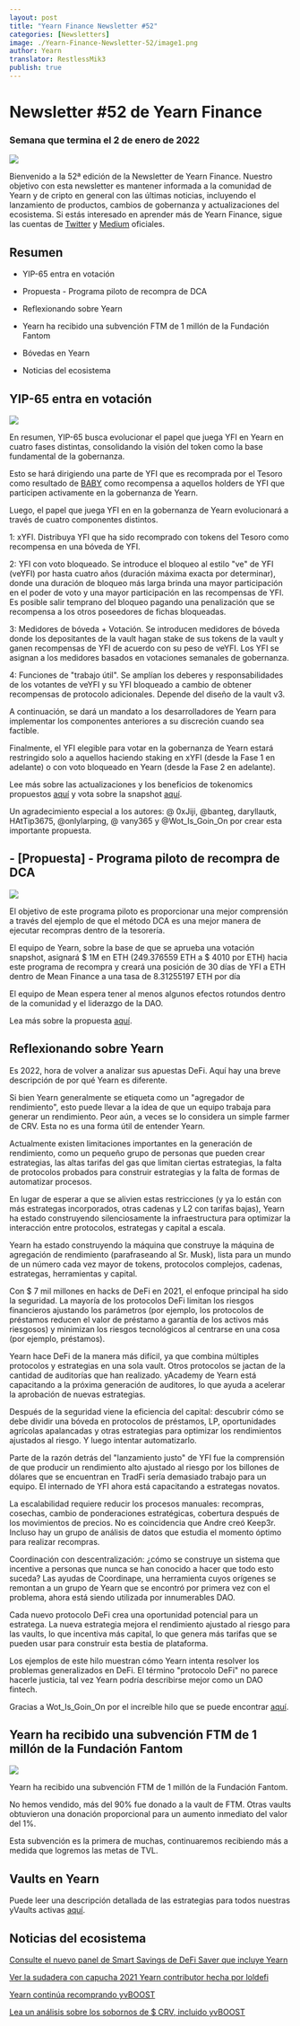 ```yaml
---
layout: post
title: "Yearn Finance Newsletter #52"
categories: [Newsletters]
image: ./Yearn-Finance-Newsletter-52/image1.png
author: Yearn
translator: RestlessMik3
publish: true
---
```


# Newsletter #52 de Yearn Finance

### Semana que termina el 2 de enero de 2022

![](image1.png)

Bienvenido a la 52ª edición de la Newsletter de Yearn Finance. Nuestro objetivo con esta newsletter es mantener informada a la comunidad de Yearn y de cripto en general con las últimas noticias, incluyendo el lanzamiento de productos, cambios de gobernanza y actualizaciones del ecosistema. Si estás interesado en aprender más de Yearn Finance, sigue las cuentas de [Twitter](https://twitter.com/iearnfinance) y [Medium](https://medium.com/iearn) oficiales.

## Resumen

- YIP-65 entra en votación

- Propuesta - Programa piloto de recompra de DCA

- Reflexionando sobre Yearn

- Yearn ha recibido una subvención FTM de 1 millón de la Fundación Fantom

- Bóvedas en Yearn

- Noticias del ecosistema

## YIP-65 entra en votación

![](image2.png)

En resumen, YIP-65 busca evolucionar el papel que juega YFI en Yearn en cuatro fases distintas, consolidando la visión del token como la base fundamental de la gobernanza.

Esto se hará dirigiendo una parte de YFI que es recomprada por el Tesoro como resultado de [BABY](https://yips.yearn.finance/YIPS/yip-56) como recompensa a aquellos holders de YFI que participen activamente en la gobernanza de Yearn.

Luego, el papel que juega YFI en en la gobernanza de Yearn evolucionará a través de cuatro componentes distintos.

1: xYFI. Distribuya YFI que ha sido recomprado con tokens del Tesoro como recompensa en una bóveda de YFI.

2: YFI con voto bloqueado. Se introduce el bloqueo al estilo "ve" de YFI (veYFI) por hasta cuatro años (duración máxima exacta por determinar), donde una duración de bloqueo más larga brinda una mayor participación en el poder de voto y una mayor participación en las recompensas de YFI. Es posible salir temprano del bloqueo pagando una penalización que se recompensa a los otros poseedores de fichas bloqueadas.

3: Medidores de bóveda + Votación. Se introducen medidores de bóveda donde los depositantes de la vault hagan stake de sus tokens de la vault y ganen recompensas de YFI de acuerdo con su peso de veYFI. Los YFI se asignan a los medidores basados en votaciones semanales de gobernanza.

4: Funciones de "trabajo útil". Se amplían los deberes y responsabilidades de los votantes de veYFI y su YFI bloqueado a cambio de obtener recompensas de protocolo adicionales. Depende del diseño de la vault v3.

A continuación, se dará un mandato a los desarrolladores de Yearn para implementar los componentes anteriores a su discreción cuando sea factible.

Finalmente, el YFI elegible para votar en la gobernanza de Yearn estará restringido solo a aquellos haciendo staking en xYFI (desde la Fase 1 en adelante) o con voto bloqueado en Yearn (desde la Fase 2 en adelante).

Lee más sobre las actualizaciones y los beneficios de tokenomics propuestos [aquí](https://gov.yearn.finance/t/yip-65-evolving-yfi-tokenomics/11994) y vota sobre la snapshot [aquí](https://snapshot.org/#/ybaby.eth/proposal/0x8f7417fa5565d9f46e16618503e8808c36d51b2a9e8217a68c632d7c090d69d9).

Un agradecimiento especial a los autores: @ 0xJiji, @banteg, daryllautk, HAtTip3675, @onlylarping, @ vany365 y @Wot_Is_Goin_On por crear esta importante propuesta.

## - [Propuesta] - Programa piloto de recompra de DCA

![](image3.png)

El objetivo de este programa piloto es proporcionar una mejor comprensión a través del ejemplo de que el método DCA es una mejor manera de ejecutar recompras dentro de la tesorería.

El equipo de Yearn, sobre la base de que se aprueba una votación snapshot, asignará $ 1M en ETH (249.376559 ETH a $ 4010 por ETH) hacia este programa de recompra y creará una posición de 30 días de YFI a ETH dentro de Mean Finance a una tasa de 8.31255197 ETH por día

El equipo de Mean espera tener al menos algunos efectos rotundos dentro de la comunidad y el liderazgo de la DAO.

Lea más sobre la propuesta [aquí](https://gov.yearn.finance/t/proposal-mean-dca-buyback-pilot-program/12065).

## Reflexionando sobre Yearn

Es 2022, hora de volver a analizar sus apuestas DeFi. Aquí hay una breve descripción de por qué Yearn es diferente.

Si bien Yearn generalmente se etiqueta como un "agregador de rendimiento", esto puede llevar a la idea de que un equipo trabaja para generar un rendimiento. Peor aún, a veces se lo considera un simple farmer de CRV. Esta no es una forma útil de entender Yearn.

Actualmente existen limitaciones importantes en la generación de rendimiento, como un pequeño grupo de personas que pueden crear estrategias, las altas tarifas del gas que limitan ciertas estrategias, la falta de protocolos probados para construir estrategias y la falta de formas de automatizar procesos.

En lugar de esperar a que se alivien estas restricciones (y ya lo están con más estrategas incorporados, otras cadenas y L2 con tarifas bajas), Yearn ha estado construyendo silenciosamente la infraestructura para optimizar la interacción entre protocolos, estrategas y capital a escala.

Yearn ha estado construyendo la máquina que construye la máquina de agregación de rendimiento (parafraseando al Sr. Musk), lista para un mundo de un número cada vez mayor de tokens, protocolos complejos, cadenas, estrategas, herramientas y capital.

Con $ 7 mil millones en hacks de DeFi en 2021, el enfoque principal ha sido la seguridad. La mayoría de los protocolos DeFi limitan los riesgos financieros ajustando los parámetros (por ejemplo, los protocolos de préstamos reducen el valor de préstamo a garantía de los activos más riesgosos) y minimizan los riesgos tecnológicos al centrarse en una cosa (por ejemplo, préstamos).

Yearn hace DeFi de la manera más difícil, ya que combina múltiples protocolos y estrategias en una sola vault. Otros protocolos se jactan de la cantidad de auditorías que han realizado. yAcademy de Yearn está capacitando a la próxima generación de auditores, lo que ayuda a acelerar la aprobación de nuevas estrategias.

Después de la seguridad viene la eficiencia del capital: descubrir cómo se debe dividir una bóveda en protocolos de préstamos, LP, oportunidades agrícolas apalancadas y otras estrategias para optimizar los rendimientos ajustados al riesgo. Y luego intentar automatizarlo.

Parte de la razón detrás del "lanzamiento justo" de YFI fue la comprensión de que producir un rendimiento alto ajustado al riesgo por los billones de dólares que se encuentran en TradFi sería demasiado trabajo para un equipo. El internado de YFI ahora está capacitando a estrategas novatos.

La escalabilidad requiere reducir los procesos manuales: recompras, cosechas, cambio de ponderaciones estratégicas, cobertura después de los movimientos de precios. No es coincidencia que Andre creó Keep3r. Incluso hay un grupo de análisis de datos que estudia el momento óptimo para realizar recompras.

Coordinación con descentralización: ¿cómo se construye un sistema que incentive a personas que nunca se han conocido a hacer que todo esto suceda? Las ayudas de Coordinape, una herramienta cuyos orígenes se remontan a un grupo de Yearn que se encontró por primera vez con el problema, ahora está siendo utilizada por innumerables DAO.

Cada nuevo protocolo DeFi crea una oportunidad potencial para un estratega. La nueva estrategia mejora el rendimiento ajustado al riesgo para las vaults, lo que incentiva más capital, lo que genera más tarifas que se pueden usar para construir esta bestia de plataforma.

Los ejemplos de este hilo muestran cómo Yearn intenta resolver los problemas generalizados en DeFi. El término "protocolo DeFi" no parece hacerle justicia, tal vez Yearn podría describirse mejor como un DAO fintech.

Gracias a Wot_Is_Goin_On por el increíble hilo que se puede encontrar [aquí](https://twitter.com/Wot_Is_Goin_On/status/1477277152336916484).

## Yearn ha recibido una subvención FTM de 1 millón de la Fundación Fantom

![](image4.png)

Yearn ha recibido una subvención FTM de 1 millón de la Fundación Fantom.

No hemos vendido, más del 90% fue donado a la vault de FTM. Otras vaults obtuvieron una donación proporcional para un aumento inmediato del valor del 1%.

Esta subvención es la primera de muchas, continuaremos recibiendo más a medida que logremos las metas de TVL.

## Vaults en Yearn

Puede leer una descripción detallada de las estrategias para todos nuestras yVaults activas [aquí](https://medium.com/yearn-state-of-the-vaults/the-vaults-at-yearn-9237905ffed3).

## Noticias del ecosistema

[Consulte el nuevo panel de Smart Savings de DeFi Saver que incluye Yearn](https://twitter.com/DeFiSaver/status/1476614075815809028?s=20)

[Ver la sudadera con capucha 2021 Yearn contributor hecha por loldefi](https://twitter.com/loldefi/status/1477062572595884032)

[Yearn continúa recomprando yvBOOST](https://twitter.com/wavey0x/status/1474946151006842884)

[Lea un análisis sobre los sobornos de $ CRV, incluido yvBOOST](https://twitter.com/0xSEM/status/1475284063204388867)

